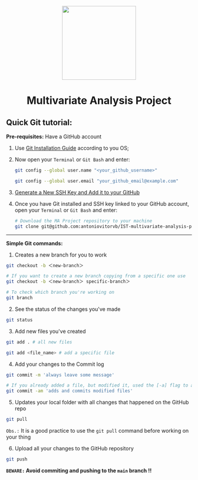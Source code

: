 <p align="center">
    <img src="https://upload.wikimedia.org/wikipedia/pt/e/ed/IST_Logo.png" height="200">
    <h1 align="center">Multivariate Analysis Project</h1>
</p>

## Quick Git tutorial:

**Pre-requisites:** Have a GitHub account

1. Use [Git Installation Guide](https://git-scm.com/book/en/v2/Getting-Started-Installing-Git) according to you OS;
   
2. Now open your `Terminal` or `Git Bash` and enter:
    ```bash
    git config --global user.name "<your_github_username>"

    git config --global user.email "your_github_email@example.com"
    ```

3. [Generate a New SSH Key and Add it to your GitHub](https://www.youtube.com/watch?v=X40b9x9BFGo)

4. Once you have Git installed and SSH key linked to your GitHub account, open your `Terminal` or `Git Bash` and enter:
    ```bash
    # Download the MA Project repository to your machine
    git clone git@github.com:antoniovitorvb/IST-multivariate-analysis-project.git
    ```
---

**Simple Git commands:**

1. Creates a new branch for you to work
```bash
git checkout -b ＜new-branch＞

# If you want to create a new branch copying from a specific one use
git checkout -b ＜new-branch＞ specific-branch＞

# To check which branch you're working on
git branch
```

2. See the status of the changes you've made
```bash
git status
```

3. Add new files you've created
```bash
git add . # all new files

git add <file_name> # add a specific file
```

4. Add your changes to the Commit log
```bash
git commit -m 'always leave some message'

# If you already added a file, but modified it, used the [-a] flag to add and commit together
git commit -am 'adds and commits modified files'
```

5. Updates your local folder with all changes that happened on the GitHub repo
```bash
git pull
```
`Obs.:` It is a good practice to use the `git pull` command before working on your thing


6. Upload all your changes to the GitHub repository
```bash
git push
```

**`BEWARE:` Avoid commiting and pushing to the `main` branch !!**